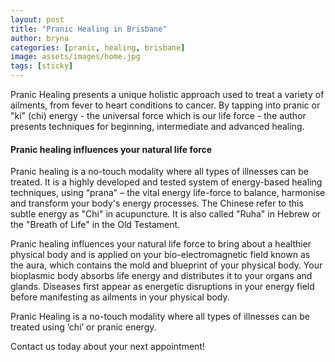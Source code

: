 ```yaml
---
layout: post
title: "Pranic Healing in Brisbane"
author: bryna
categories: [pranic, healing, brisbane]
image: assets/images/home.jpg
tags: [sticky]
---
```


Pranic Healing presents a unique holistic approach used to treat a variety of ailments, from fever to heart conditions to cancer. By tapping into pranic or "ki" (chi) energy - the universal force which is our life force - the author presents techniques for beginning, intermediate and advanced healing.

#### Pranic healing influences your natural life force

Pranic healing is a no-touch modality where all types of illnesses can be treated. It is a highly developed and tested system of energy-based healing techniques, using “prana" – the vital energy life-force to balance, harmonise and transform your body's energy processes. The Chinese refer to this subtle energy as "Chi" in acupuncture. It is also called "Ruha" in Hebrew or the "Breath of Life" in the Old Testament.

Pranic healing influences your natural life force to bring about a healthier physical body and is applied on your bio-electromagnetic field known as the aura, which contains the mold and blueprint of your physical body. Your bioplasmic body absorbs life energy and distributes it to your organs and glands. Diseases first appear as energetic disruptions in your energy field before manifesting as ailments in your physical body.

Pranic Healing is a no-touch modality where all types of illnesses can be treated using ‘chi’ or pranic energy.

Contact us today about your next appointment!
